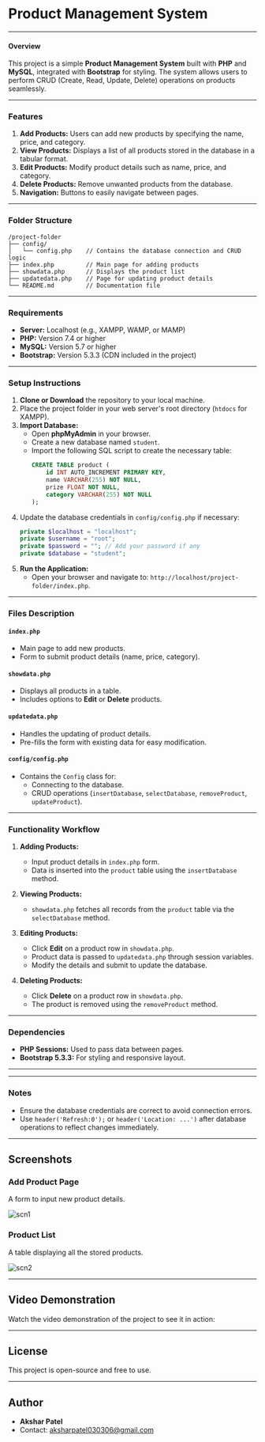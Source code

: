 # Product Management System

---

#### Overview
This project is a simple **Product Management System** built with **PHP** and **MySQL**, integrated with **Bootstrap** for styling. The system allows users to perform CRUD (Create, Read, Update, Delete) operations on products seamlessly. 

---

### Features
1. **Add Products:** Users can add new products by specifying the name, price, and category.
2. **View Products:** Displays a list of all products stored in the database in a tabular format.
3. **Edit Products:** Modify product details such as name, price, and category.
4. **Delete Products:** Remove unwanted products from the database.
5. **Navigation:** Buttons to easily navigate between pages.

---

### Folder Structure
```
/project-folder
├── config/
│   └── config.php    // Contains the database connection and CRUD logic
├── index.php         // Main page for adding products
├── showdata.php      // Displays the product list
├── updatedata.php    // Page for updating product details
└── README.md         // Documentation file
```

---

### Requirements
- **Server:** Localhost (e.g., XAMPP, WAMP, or MAMP)
- **PHP:** Version 7.4 or higher
- **MySQL:** Version 5.7 or higher
- **Bootstrap:** Version 5.3.3 (CDN included in the project)

---

### Setup Instructions
1. **Clone or Download** the repository to your local machine.
2. Place the project folder in your web server's root directory (`htdocs` for XAMPP).
3. **Import Database:**
   - Open **phpMyAdmin** in your browser.
   - Create a new database named `student`.
   - Import the following SQL script to create the necessary table:
     ```sql
     CREATE TABLE product (
         id INT AUTO_INCREMENT PRIMARY KEY,
         name VARCHAR(255) NOT NULL,
         prize FLOAT NOT NULL,
         category VARCHAR(255) NOT NULL
     );
     ```
4. Update the database credentials in `config/config.php` if necessary:
   ```php
   private $localhost = "localhost";
   private $username = "root";
   private $password = ""; // Add your password if any
   private $database = "student";
   ```
5. **Run the Application:**
   - Open your browser and navigate to: `http://localhost/project-folder/index.php`.

---

### Files Description
#### `index.php`
- Main page to add new products.
- Form to submit product details (name, price, category).

#### `showdata.php`
- Displays all products in a table.
- Includes options to **Edit** or **Delete** products.

#### `updatedata.php`
- Handles the updating of product details.
- Pre-fills the form with existing data for easy modification.

#### `config/config.php`
- Contains the `Config` class for:
  - Connecting to the database.
  - CRUD operations (`insertDatabase`, `selectDatabase`, `removeProduct`, `updateProduct`).

---

### Functionality Workflow
1. **Adding Products:**
   - Input product details in `index.php` form.
   - Data is inserted into the `product` table using the `insertDatabase` method.

2. **Viewing Products:**
   - `showdata.php` fetches all records from the `product` table via the `selectDatabase` method.

3. **Editing Products:**
   - Click **Edit** on a product row in `showdata.php`.
   - Product data is passed to `updatedata.php` through session variables.
   - Modify the details and submit to update the database.

4. **Deleting Products:**
   - Click **Delete** on a product row in `showdata.php`.
   - The product is removed using the `removeProduct` method.

---

### Dependencies
- **PHP Sessions:** Used to pass data between pages.
- **Bootstrap 5.3.3:** For styling and responsive layout.

---


---

### Notes
- Ensure the database credentials are correct to avoid connection errors.
- Use `header('Refresh:0');` or `header('Location: ...')` after database operations to reflect changes immediately.

---

## Screenshots

### Add Product Page
A form to input new product details.

![scn1](https://github.com/user-attachments/assets/75911d90-010e-4c62-b89d-4804655fbd37)

### Product List
A table displaying all the stored products.

![scn2](https://github.com/user-attachments/assets/990091ec-ca85-49b5-9c2d-c85e79efb956)

---

## Video Demonstration

Watch the video demonstration of the project to see it in action:



---

## License

This project is open-source and free to use.

---

## Author

- **Akshar Patel**
- Contact: aksharpatel030306@gmail.com

